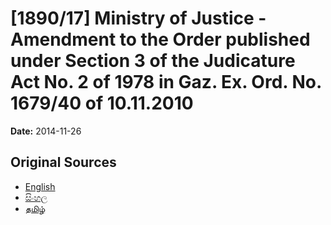# [1890/17] Ministry of Justice - Amendment to the Order published under Section 3 of the Judicature Act No. 2 of 1978 in Gaz. Ex. Ord. No. 1679/40 of 10.11.2010

**Date:** 2014-11-26

## Original Sources

- [English](https://documents.gov.lk/view/extra-gazettes/2014/11/1890-17_E.pdf)
- [සිංහල](https://documents.gov.lk/view/extra-gazettes/2014/11/1890-17_S.pdf)
- [தமிழ்](https://documents.gov.lk/view/extra-gazettes/2014/11/1890-17_T.pdf)
